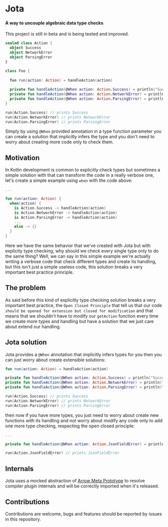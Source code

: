 # Jota
#### A way to uncouple algebraic data type checks

This project is still in beta and is being tested and improved.

```kotlin
sealed class Action {
  object Success
  object NetworkError
  object ParsingError
}

class Foo {
  
  fun run(action: Action) = handleAction(action)
 
  private fun handleAction(@When action: Action.Success) = println("Success")
  private fun handleAction(@When action: Action.NetworkError) = println("NetworkError")
  private fun handleAction(@When action: Action.ParsingError) = println("ParsingError")
}

run(Action.Success) // prints Success
run(Action.NetworkError) // prints NetworkError
run(Action.ParsingError) // prints ParsingError
```

Simply by using `@When` provided annotation in a type function parameter you can create a solution that implicitly infers the type and you don't need to worry about creating more code only to check them.

## Motivation

In Kotlin development is common to explicitly check types but sometimes a simple solution with that can transform the code in a really verbose one, let's create a simple example using `when` with the code above:

```kotlin
...

fun run(action: Action) {
  when(action) {
    is Action.Success -> handleAction(action)
    is Action.NetworkError -> handleAction(action)
    is Action.ParsingError -> handleAction(action)
    ...
    else -> {}
  }
}
```

Here we have the same behavior that we've created with Jota but with explicity type checking, why should we check every single type only to do the same thing? Well, we can say in this simple example we're actually writing a verbose code that check different types and create its handling, but this isn't just a simple useless code, this solution breaks a very important best practice principle.

## The problem

As said before this kind of explicitly type checking solution breaks a very important best practice, the `Open Closed Principle` that tell us that our code `should be opened for extension but closed for modification` and that means that we shouldn't have to modify our `getAction` function every time we create more types and handling but have a solution that we just care about extend our handling.

## Jota solution

Jota provides a `@When` annotation that implicitly infers types for you then you can just worry about create extensible solutions:

```kotlin
fun run(action: Action) = handleAction(action)

private fun handleAction(@When action: Action.Success) = println("Success")
private fun handleAction(@When action: Action.NetworkError) = println("NetworkError")
private fun handleAction(@When action: Action.ParsingError) = println("ParsingError")

run(Action.Success) // prints Success
run(Action.NetworkError) // prints NetworkError
run(Action.ParsingError) // prints ParsingError
```

then now if you have more types, you just need to worry about create new functions with its handling and not worry about modify any code only to add one more type checking, respecting the open closed principle:

```kotlin
...

private fun handleAction(@When action: Action.JsonFieldError) = println("JsonFieldError")

run(Action.JsonFieldError) // prints JsonFieldError
```

## Internals

Jota uses a mocked abstraction of [Arrow Meta Prototype](https://github.com/47deg/arrow-meta-prototype) to resolve compiler plugin internals and will be correctly imported when it's released.

## Contributions

Contributions are welcome, bugs and features should be reported by issues in this repository.
